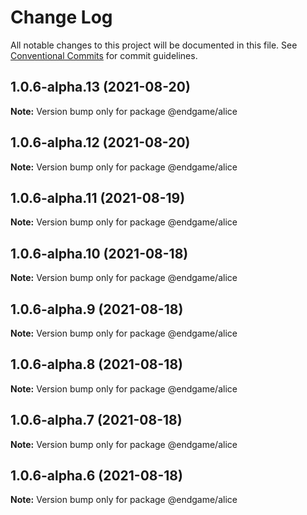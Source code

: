 # Change Log

All notable changes to this project will be documented in this file.
See [Conventional Commits](https://conventionalcommits.org) for commit guidelines.

## 1.0.6-alpha.13 (2021-08-20)

**Note:** Version bump only for package @endgame/alice





## 1.0.6-alpha.12 (2021-08-20)

**Note:** Version bump only for package @endgame/alice





## 1.0.6-alpha.11 (2021-08-19)

**Note:** Version bump only for package @endgame/alice





## 1.0.6-alpha.10 (2021-08-18)

**Note:** Version bump only for package @endgame/alice





## 1.0.6-alpha.9 (2021-08-18)

**Note:** Version bump only for package @endgame/alice





## 1.0.6-alpha.8 (2021-08-18)

**Note:** Version bump only for package @endgame/alice





## 1.0.6-alpha.7 (2021-08-18)

**Note:** Version bump only for package @endgame/alice





## 1.0.6-alpha.6 (2021-08-18)

**Note:** Version bump only for package @endgame/alice
